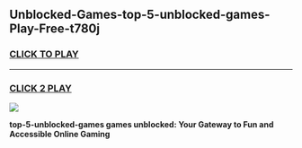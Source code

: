 
## Unblocked-Games-top-5-unblocked-games-Play-Free-t780j
<h3>
<a href="https://premium76.site?title=top-5-unblocked-games&ref=18A">CLICK TO PLAY</a></h3>
<hr>

<h3>
<a href="https://premium76.site?title=top-5-unblocked-games&ref=18A">CLICK 2 PLAY</a>
  
</h3>

<a href="https://premium76.site?title=top-5-unblocked-games&ref=18A"><img src="https://clearcache.store/games.png"></a>


**top-5-unblocked-games games unblocked: Your Gateway to Fun and Accessible Online Gaming**

